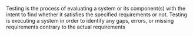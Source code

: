 Testing is the process of evaluating a system or its component(s) with the intent to find whether it satisfies the specified requirements or not. Testing is executing a system in order to identify any gaps, errors, or missing requirements contrary to the actual requirements
